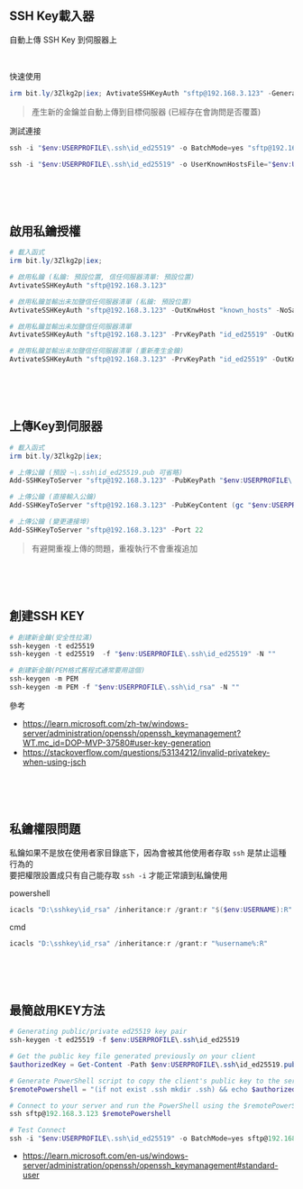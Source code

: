 ## SSH Key載入器
自動上傳 SSH Key 到伺服器上

<br>

快速使用

```ps1
irm bit.ly/3Zlkg2p|iex; AvtivateSSHKeyAuth "sftp@192.168.3.123" -GeneratePrvKey
```

> 產生新的金鑰並自動上傳到目標伺服器 (已經存在會詢問是否覆蓋)


測試連接
```ps1
ssh -i "$env:USERPROFILE\.ssh\id_ed25519" -o BatchMode=yes "sftp@192.168.3.123" "echo Connect successful."
```
```ps1
ssh -i "$env:USERPROFILE\.ssh\id_ed25519" -o UserKnownHostsFile="$env:USERPROFILE\.ssh\known_hosts" -o BatchMode=yes "sftp@192.168.3.123" "echo Connect successful."
```


<br><br><br>

## 啟用私鑰授權
```ps1
# 載入函式
irm bit.ly/3Zlkg2p|iex;

# 啟用私鑰 (私鑰: 預設位置, 信任伺服器清單: 預設位置)
AvtivateSSHKeyAuth "sftp@192.168.3.123"

# 啟用私鑰並輸出未加鹽信任伺服器清單 (私鑰: 預設位置)
AvtivateSSHKeyAuth "sftp@192.168.3.123" -OutKnwHost "known_hosts" -NoSalt

# 啟用私鑰並輸出未加鹽信任伺服器清單
AvtivateSSHKeyAuth "sftp@192.168.3.123" -PrvKeyPath "id_ed25519" -OutKnwHost "known_hosts" -NoSalt

# 啟用私鑰並輸出未加鹽信任伺服器清單 (重新產生金鑰)
AvtivateSSHKeyAuth "sftp@192.168.3.123" -PrvKeyPath "id_ed25519" -OutKnwHost "known_hosts" -NoSalt -GeneratePrvKey


```



<br><br><br>

## 上傳Key到伺服器

```ps1
# 載入函式
irm bit.ly/3Zlkg2p|iex;

# 上傳公鑰 (預設 ~\.ssh\id_ed25519.pub 可省略)
Add-SSHKeyToServer "sftp@192.168.3.123" -PubKeyPath "$env:USERPROFILE\.ssh\id_ed25519.pub"

# 上傳公鑰 (直接輸入公鑰)
Add-SSHKeyToServer "sftp@192.168.3.123" -PubKeyContent (gc "$env:USERPROFILE\.ssh\id_ed25519.pub")

# 上傳公鑰 (變更連接埠)
Add-SSHKeyToServer "sftp@192.168.3.123" -Port 22


```

> 有避開重複上傳的問題，重複執行不會重複追加



<br><br><br>

## 創建SSH KEY

```ps1
# 創建新金鑰(安全性拉滿)
ssh-keygen -t ed25519
ssh-keygen -t ed25519  -f "$env:USERPROFILE\.ssh\id_ed25519" -N ""

# 創建新金鑰(PEM格式舊程式通常要用這個)
ssh-keygen -m PEM
ssh-keygen -m PEM -f "$env:USERPROFILE\.ssh\id_rsa" -N ""


```

參考
- https://learn.microsoft.com/zh-tw/windows-server/administration/openssh/openssh_keymanagement?WT.mc_id=DOP-MVP-37580#user-key-generation
- https://stackoverflow.com/questions/53134212/invalid-privatekey-when-using-jsch



<br><br><br>

## 私鑰權限問題
私鑰如果不是放在使用者家目錄底下，因為會被其他使用者存取 `ssh` 是禁止這種行為的  
要把權限設置成只有自己能存取 `ssh -i` 才能正常讀到私鑰使用  

powershell
```powershell
icacls "D:\sshkey\id_rsa" /inheritance:r /grant:r "$($env:USERNAME):R"
```

cmd
```ps1
icacls "D:\sshkey\id_rsa" /inheritance:r /grant:r "%username%:R"
```



<br><br><br>

## 最簡啟用KEY方法

```ps1
# Generating public/private ed25519 key pair
ssh-keygen -t ed25519 -f $env:USERPROFILE\.ssh\id_ed25519

# Get the public key file generated previously on your client
$authorizedKey = Get-Content -Path $env:USERPROFILE\.ssh\id_ed25519.pub

# Generate PowerShell script to copy the client's public key to the server's authorized_keys.
$remotePowershell = "(if not exist .ssh mkdir .ssh) && echo $authorizedKey >> .ssh\authorized_keys"

# Connect to your server and run the PowerShell using the $remotePowerShell variable
ssh sftp@192.168.3.123 $remotePowershell

# Test Connect
ssh -i "$env:USERPROFILE\.ssh\id_ed25519" -o BatchMode=yes sftp@192.168.3.123 "echo Connect successful."


```

- https://learn.microsoft.com/en-us/windows-server/administration/openssh/openssh_keymanagement#standard-user
